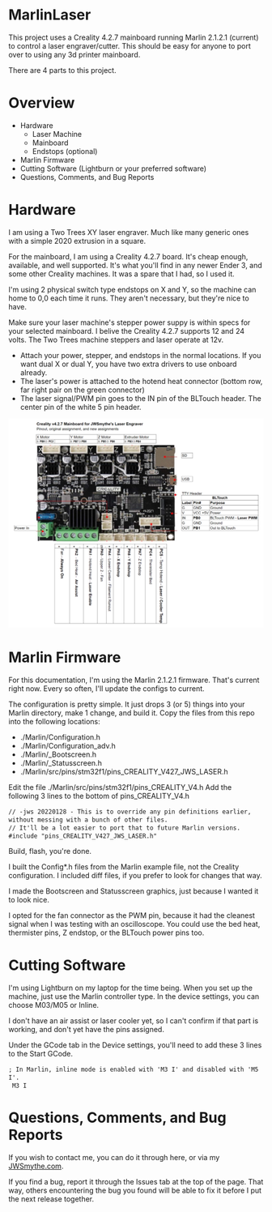 # MarlinLaser

This project uses a Creality 4.2.7 mainboard running Marlin 2.1.2.1 (current) to control a laser engraver/cutter.
This should be easy for anyone to port over to using any 3d printer mainboard.

There are 4 parts to this project.

# Overview
+ Hardware
   - Laser Machine
   - Mainboard
   - Endstops (optional)
+ Marlin Firmware
+ Cutting Software (Lightburn or your preferred software)
+ Questions, Comments, and Bug Reports

# Hardware
I am using a Two Trees XY laser engraver.  Much like many generic ones with a simple 2020 extrusion in a square.

For the mainboard, I am using a Creality 4.2.7 board.  It's cheap enough, available, and well supported.  It's 
what you'll find in any newer Ender 3, and some other Creality machines.  It was a spare that I had, so I used it.

I'm using 2 physical switch type endstops on X and Y, so the machine can home to 0,0 each time it runs.  They aren't necessary, but they're nice to have.

Make sure your laser machine's stepper power suppy is within specs for your selected mainboard.  I belive the Creality 4.2.7 supports 12 and 24 volts.  The Two Trees machine steppers and laser operate at 12v.

* Attach your power, stepper, and endstops in the normal locations.   If you want dual X or dual Y, you have two extra drivers to use onboard already.
* The laser's power is attached to the hotend heat connector (bottom row, far right pair on the green connector)
* The laser signal/PWM pin goes to the IN pin of the BLTouch header.  The center pin of the white 5 pin header.

<img src='Creality.4.2.7 Connection Diagram.png' alt='Creality 4.2.7 Mainboard Connection Diagram'>

# Marlin Firmware

For this documentation, I'm using the Marlin 2.1.2.1 firmware.  That's current right now.  Every so often, I'll update the configs to current.

The configuration is pretty simple.  It just drops 3 (or 5) things into your Marlin directory, make 1 change, and build it.
Copy the files from this repo into the following locations:

+ ./Marlin/Configuration.h 
+ ./Marlin/Configuration_adv.h 
+ ./Marlin/_Bootscreen.h
+ ./Marlin/_Statusscreen.h
+ ./Marlin/src/pins/stm32f1/pins_CREALITY_V427_JWS_LASER.h

Edit the file ./Marlin/src/pins/stm32f1/pins_CREALITY_V4.h
Add the following 3 lines to the bottom of pins_CREALITY_V4.h 

```
// -jws 20220128 - This is to override any pin definitions earlier, without messing with a bunch of other files.
// It'll be a lot easier to port that to future Marlin versions.
#include "pins_CREALITY_V427_JWS_LASER.h"
```

Build, flash, you're done.

I built the Config*.h files from the Marlin example file, not the Creality configuration.   I included diff files, if you prefer to look for changes that way.  

I made the Bootscreen and Statusscreen graphics, just because I wanted it to look nice. 

I opted for the fan connector as the PWM pin, because it had the cleanest signal when I was testing with an oscilloscope.  You could use the bed heat, thermister pins, Z endstop, or the BLTouch power pins too.

# Cutting Software

I'm using Lightburn on my laptop for the time being.  When you set up the machine, just use the Marlin controller type.  In the device settings, you can choose M03/M05 or Inline. 

I don't have an air assist or laser cooler yet, so I can't confirm if that part is working, and don't yet have the pins assigned.

Under the GCode tab in the Device settings, you'll need to add these 3 lines to the Start GCode.
```
; In Marlin, inline mode is enabled with 'M3 I' and disabled with 'M5 I'.
 M3 I
```

# Questions, Comments, and Bug Reports

If you wish to contact me, you can do it through here, or via my [JWSmythe.com](https://jwsmythe.com).

If you find a bug, report it through the Issues tab at the top of the page.  That way, others encountering the bug you found will be able to fix it before I put the next release together.
